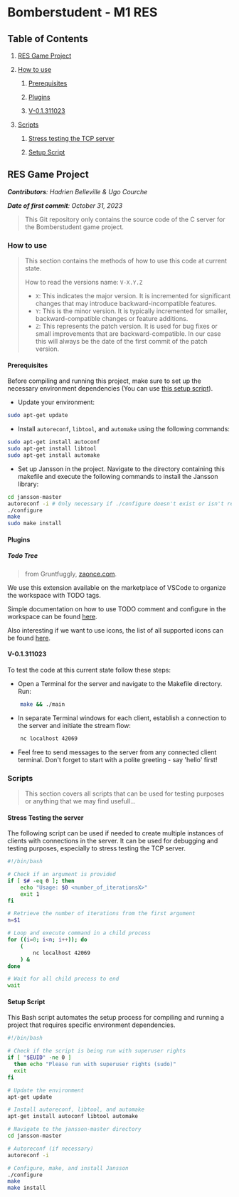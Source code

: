 
# Bomberstudent - M1 RES

## Table of Contents

1. [RES Game Project](#res-game-project)

2. [How to use](#how-to-use)

    1. [Prerequisites](#prerequisites)

    2. [Plugins](#plugins)

    3. [V-0.1.311023](#v-01311023)

3. [Scripts](#scripts)

    1. [Stress testing the TCP server](#stress-testing-the-server)

    2. [Setup Script](#setup-script)

## RES Game Project

***Contributors**: Hadrien Belleville & Ugo Courche*

***Date of first commit**: October 31, 2023*

> This Git repository only contains the source code of the C server for the Bomberstudent game project.

### How to use

> This section contains the methods of how to use this code at current state.
>
> How to read the versions name: `V-X.Y.Z`
>
> + `X`: This indicates the major version. It is incremented for significant changes that may introduce backward-incompatible features.
> + `Y`: This is the minor version. It is typically incremented for smaller, backward-compatible changes or feature additions.
> + `Z`: This represents the patch version. It is used for bug fixes or small improvements that are backward-compatible. In our case this will always be the date of the first commit of the patch version.

#### Prerequisites

Before compiling and running this project, make sure to set up the necessary environment dependencies (You can use [this setup script](#setup-script)).

+ Update your environment:

```bash
sudo apt-get update
```

+ Install `autoreconf`, `libtool`, and `automake` using the following commands:

```bash
sudo apt-get install autoconf 
sudo apt-get install libtool 
sudo apt-get install automake
```

+ Set up Jansson in the project. Navigate to the directory containing this makefile and execute the following commands to install the Jansson library:

```bash
cd jansson-master
autoreconf -i # Only necessary if ./configure doesn't exist or isn't recognized
./configure
make
sudo make install
```

#### Plugins

##### Todo Tree

> from Gruntfuggly, [zaonce.com](https://zaonce.com).

We use this extension available on the marketplace of VSCode to organize the workspace with TODO tags.

Simple documentation on how to use TODO comment and configure in the workspace  can be found [here](https://thomasventurini.com/articles/the-best-way-to-work-with-todos-in-vscode/).

Also interesting if we want to use icons, the list of all supported icons can be found [here](https://microsoft.github.io/vscode-codicons/dist/codicon.html).

#### V-0.1.311023

To test the code at this current state follow these steps:

+ Open a Terminal for the server and navigate to the Makefile directory. Run:

```bash
    make && ./main
```

+ In separate Terminal windows for each client, establish a connection to the server and initiate the stream flow:

```bash
    nc localhost 42069
```

+ Feel free to send messages to the server from any connected client terminal. Don't forget to start with a polite greeting - say 'hello' first!

### Scripts

> This section covers all scripts that can be used for testing purposes or anything that we may find usefull...

#### Stress Testing the server

The following script can be used if needed to create multiple instances of clients with connections in the server. It can be used for debugging and testing purposes, especially to stress testing the TCP server.

```bash
#!/bin/bash

# Check if an argument is provided
if [ $# -eq 0 ]; then
    echo "Usage: $0 <number_of_iterationsX>"
    exit 1
fi

# Retrieve the number of iterations from the first argument
n=$1

# Loop and execute command in a child process
for ((i=0; i<n; i++)); do
    (
        nc localhost 42069
    ) &
done

# Wait for all child process to end
wait
```

#### Setup Script

This Bash script automates the setup process for compiling and running a project that requires specific environment dependencies.

```bash
#!/bin/bash

# Check if the script is being run with superuser rights
if [ "$EUID" -ne 0 ]
  then echo "Please run with superuser rights (sudo)"
  exit
fi

# Update the environment
apt-get update

# Install autoreconf, libtool, and automake
apt-get install autoconf libtool automake

# Navigate to the jansson-master directory
cd jansson-master

# Autoreconf (if necessary)
autoreconf -i

# Configure, make, and install Jansson
./configure
make
make install
```
